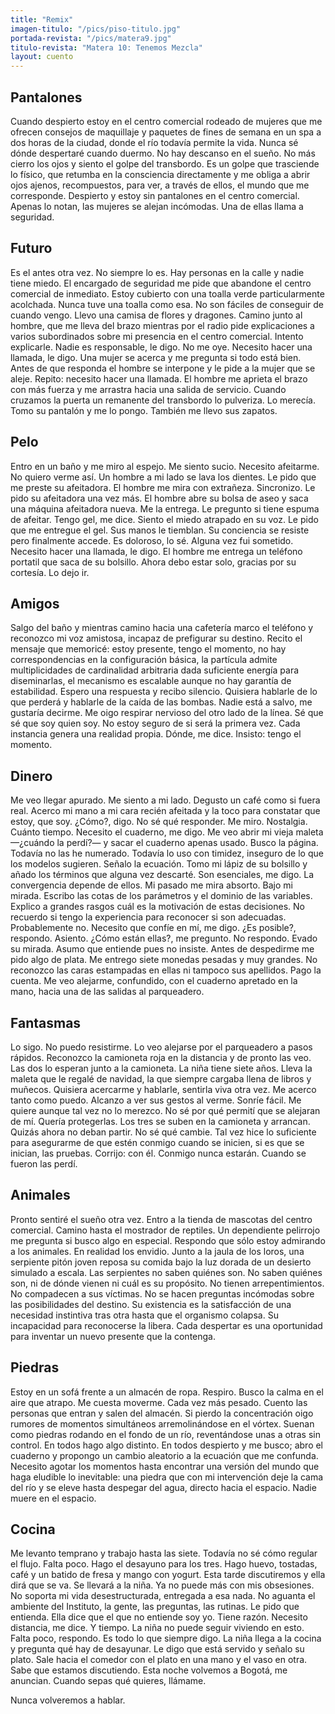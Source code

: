 ```yaml
---
title: "Remix"
imagen-titulo: "/pics/piso-titulo.jpg"
portada-revista: "/pics/matera9.jpg"
titulo-revista: "Matera 10: Tenemos Mezcla"
layout: cuento
---
```


## Pantalones

Cuando despierto estoy en el centro comercial rodeado de mujeres que me ofrecen consejos de maquillaje y paquetes de fines de semana en un spa a dos horas de la ciudad, donde el río todavía permite la vida. Nunca sé dónde despertaré cuando duermo. No hay descanso en el sueño. No más cierro los ojos y siento el golpe del transbordo. Es un golpe que trasciende lo físico, que retumba en la consciencia directamente y me obliga a abrir ojos ajenos, recompuestos, para ver, a través de ellos, el mundo que me corresponde. Despierto y estoy sin pantalones en el centro comercial. Apenas lo notan, las mujeres se alejan incómodas. Una de ellas llama a seguridad.

## Futuro

Es el antes otra vez. No siempre lo es. Hay personas en la calle y nadie tiene miedo. El encargado de seguridad me pide que abandone el centro comercial de inmediato. Estoy cubierto con una toalla verde particularmente acolchada. Nunca tuve una toalla como esa. No son fáciles de conseguir de cuando vengo. Llevo una camisa de flores y dragones. Camino junto al hombre, que me lleva del brazo mientras por el radio pide explicaciones a varios subordinados sobre mi presencia en el centro comercial. Intento explicarle. Nadie es responsable, le digo. No me oye. Necesito hacer una llamada, le digo. Una mujer se acerca y me pregunta si todo está bien. Antes de que responda el hombre se interpone y le pide a la mujer que se aleje. Repito: necesito hacer una llamada. El hombre me aprieta el brazo con más fuerza y me arrastra hacia una salida de servicio. Cuando cruzamos la puerta un remanente del transbordo lo pulveriza. Lo merecía. Tomo su pantalón y me lo pongo. También me llevo sus zapatos.

## Pelo

Entro en un baño y me miro al espejo. Me siento sucio. Necesito afeitarme. No quiero verme así. Un hombre a mi lado se lava los dientes. Le pido que me preste su afeitadora. El hombre me mira con extrañeza. Sincronizo. Le pido su afeitadora una vez más. El hombre abre su bolsa de aseo y saca una máquina afeitadora nueva. Me la entrega. Le pregunto si tiene espuma de afeitar. Tengo gel, me dice. Siento el miedo atrapado en su voz. Le pido que me entregue el gel. Sus manos le tiemblan. Su conciencia se resiste pero finalmente accede. Es doloroso, lo sé. Alguna vez fui sometido. Necesito hacer una llamada, le digo. El hombre me entrega un teléfono portatil que saca de su bolsillo. Ahora debo estar solo, gracias por su cortesía. Lo dejo ir.

## Amigos

Salgo del baño y mientras camino hacia una cafetería marco el teléfono y reconozco mi voz amistosa, incapaz de prefigurar su destino. Recito el mensaje que memoricé: estoy presente, tengo el momento, no hay correspondencias en la configuración básica, la partícula admite multiplicidades de cardinalidad arbitraria dada suficiente energía para diseminarlas, el mecanismo es escalable aunque no hay garantía de estabilidad. Espero una respuesta y recibo silencio. Quisiera hablarle de lo que perderá y hablarle de la caída de las bombas. Nadie está a salvo, me gustaría decirme. Me oigo respirar nervioso del otro lado de la línea. Sé que sé que soy quien soy. No estoy seguro de si será la primera vez. Cada instancia genera una realidad propia. Dónde, me dice. Insisto: tengo el momento.

## Dinero

Me veo llegar apurado. Me siento a mi lado. Degusto un café como si fuera real. Acerco mi mano a mi cara recién afeitada y la toco para constatar que estoy, que soy. ¿Cómo?, digo. No sé qué responder. Me miro. Nostalgia. Cuánto tiempo. Necesito el cuaderno, me digo. Me veo abrir mi vieja maleta —¿cuándo la perdí?— y sacar el cuaderno apenas usado. Busco la página. Todavía no las he numerado. Todavía lo uso con timidez, inseguro de lo que los modelos sugieren. Señalo la ecuación. Tomo mi lápiz de su bolsillo y añado los términos que alguna vez descarté. Son esenciales, me digo. La convergencia depende de ellos. Mi pasado me mira absorto. Bajo mi mirada. Escribo las cotas de los parámetros y el dominio de las variables. Explico a grandes rasgos cuál es la motivación de estas decisiones. No recuerdo si tengo la experiencia para reconocer si son adecuadas. Probablemente no. Necesito que confíe en mí, me digo. ¿Es posible?, respondo. Asiento. ¿Cómo están ellas?, me pregunto. No respondo. Evado su mirada. Asumo que entiende pues no insiste. Antes de despedirme me pido algo de plata. Me entrego siete monedas pesadas y muy grandes. No reconozco las caras estampadas en ellas ni tampoco sus apellidos. Pago la cuenta. Me veo alejarme, confundido, con el cuaderno apretado en la mano, hacia una de las salidas al parqueadero.

## Fantasmas

Lo sigo. No puedo resistirme. Lo veo alejarse por el parqueadero a pasos rápidos. Reconozco la camioneta roja en la distancia y de pronto las veo. Las dos lo esperan junto a la camioneta. La niña tiene siete años. Lleva la maleta que le regalé de navidad, la que siempre cargaba llena de libros y muñecos. Quisiera acercarme y hablarle, sentirla viva otra vez. Me acerco tanto como puedo. Alcanzo a ver sus gestos al verme. Sonríe fácil. Me quiere aunque tal vez no lo merezco. No sé por qué permití que se alejaran de mí. Quería protegerlas. Los tres se suben en la camioneta y arrancan. Quizás ahora no deban partir. No sé qué cambie. Tal vez hice lo suficiente para asegurarme de que estén conmigo cuando se inicien, si es que se inician, las pruebas. Corrijo: con él. Conmigo nunca estarán. Cuando se fueron las perdí.

## Animales

Pronto sentiré el sueño otra vez. Entro a la tienda de mascotas del centro comercial. Camino hasta el mostrador de reptiles. Un dependiente pelirrojo me pregunta si busco algo en especial. Respondo que sólo estoy admirando a los animales. En realidad los envidio. Junto a la jaula de los loros, una serpiente pitón joven reposa su comida bajo la luz dorada de un desierto simulado a escala. Las serpientes no saben quiénes son. No saben quiénes son, ni de dónde vienen ni cuál es su propósito. No tienen arrepentimientos. No compadecen a sus víctimas. No se hacen preguntas incómodas sobre las posibilidades del destino. Su existencia es la satisfacción de una necesidad instintiva tras otra hasta que el organismo colapsa. Su incapacidad para reconocerse la libera. Cada despertar es una oportunidad para inventar un nuevo presente que la contenga.

## Piedras

Estoy en un sofá frente a un almacén de ropa. Respiro. Busco la calma en el aire que atrapo. Me cuesta moverme. Cada vez más pesado. Cuento las personas que entran y salen del almacén. Si pierdo la concentración oigo rumores de momentos simultáneos arremolinándose en el vórtex. Suenan como piedras rodando en el fondo de un río, reventándose unas a otras sin control. En todos hago algo distinto. En todos despierto y me busco; abro el cuaderno y propongo un cambio aleatorio a la ecuación que me confunda. Necesito agotar los momentos hasta encontrar una versión del mundo que haga eludible lo inevitable: una piedra que con mi intervención deje la cama del río y se eleve hasta despegar del agua, directo hacia el espacio. Nadie muere en el espacio.

## Cocina

Me levanto temprano y trabajo hasta las siete. Todavía no sé cómo regular el flujo. Falta poco. Hago el desayuno para los tres. Hago huevo, tostadas, café y un batido de fresa y mango con yogurt. Esta tarde discutiremos y ella dirá que se va. Se llevará a la niña. Ya no puede más con mis obsesiones. No soporta mi vida desestructurada, entregada a esa nada. No aguanta el ambiente del Instituto, la gente, las preguntas, las rutinas. Le pido que entienda. Ella dice que el que no entiende soy yo. Tiene razón. Necesito distancia, me dice. Y tiempo. La niña no puede seguir viviendo en esto. Falta poco, respondo. Es todo lo que siempre digo. La niña llega a la cocina y pregunta qué hay de desayunar. Le digo que está servido y señalo su plato. Sale hacia el comedor con el plato en una mano y el vaso en otra. Sabe que estamos discutiendo. Esta noche volvemos a Bogotá, me anuncian. Cuando sepas qué quieres, llámame.

Nunca volveremos a hablar.

